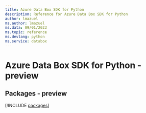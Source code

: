```yaml
---
title: Azure Data Box SDK for Python
description: Reference for Azure Data Box SDK for Python
author: lmazuel
ms.author: lmazuel
ms.data: 09/01/2023
ms.topic: reference
ms.devlang: python
ms.service: databox
---
```

# Azure Data Box SDK for Python - preview
## Packages - preview
[!INCLUDE [packages](data-box-index.md)]